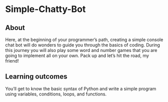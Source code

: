 # Simple-Chatty-Bot

## About
Here, at the beginning of your programmer’s path, creating a simple console chat bot will do wonders to guide you through the basics of coding. During this journey you will also play some word and number games that you are going to implement all on your own. Pack up and let’s hit the road, my friend!
## Learning outcomes
You’ll get to know the basic syntax of Python and write a simple program using variables, conditions, loops, and functions.
